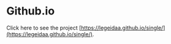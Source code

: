 # Github.io

Click here to see the project [https://legeidaa.github.io/single/](https://legeidaa.github.io/single/).
